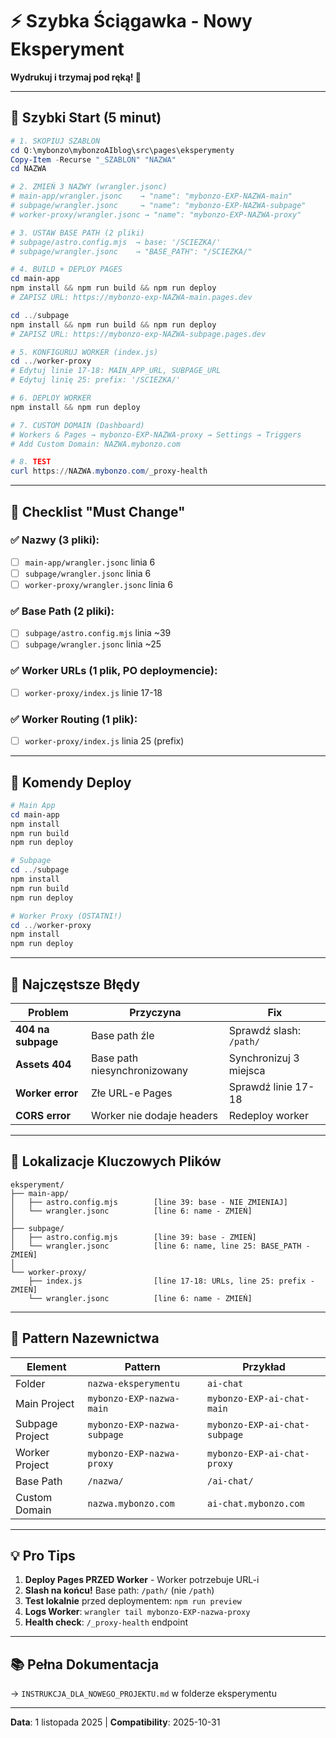 # ⚡ Szybka Ściągawka - Nowy Eksperyment

**Wydrukuj i trzymaj pod ręką! 📌**

---

## 🚀 Szybki Start (5 minut)

```powershell
# 1. SKOPIUJ SZABLON
cd Q:\mybonzo\mybonzoAIblog\src\pages\eksperymenty
Copy-Item -Recurse "_SZABLON" "NAZWA"
cd NAZWA

# 2. ZMIEŃ 3 NAZWY (wrangler.jsonc)
# main-app/wrangler.jsonc    → "name": "mybonzo-EXP-NAZWA-main"
# subpage/wrangler.jsonc     → "name": "mybonzo-EXP-NAZWA-subpage"
# worker-proxy/wrangler.jsonc → "name": "mybonzo-EXP-NAZWA-proxy"

# 3. USTAW BASE PATH (2 pliki)
# subpage/astro.config.mjs  → base: '/SCIEZKA/'
# subpage/wrangler.jsonc    → "BASE_PATH": "/SCIEZKA/"

# 4. BUILD + DEPLOY PAGES
cd main-app
npm install && npm run build && npm run deploy
# ZAPISZ URL: https://mybonzo-exp-NAZWA-main.pages.dev

cd ../subpage
npm install && npm run build && npm run deploy
# ZAPISZ URL: https://mybonzo-exp-NAZWA-subpage.pages.dev

# 5. KONFIGURUJ WORKER (index.js)
cd ../worker-proxy
# Edytuj linie 17-18: MAIN_APP_URL, SUBPAGE_URL
# Edytuj linię 25: prefix: '/SCIEZKA/'

# 6. DEPLOY WORKER
npm install && npm run deploy

# 7. CUSTOM DOMAIN (Dashboard)
# Workers & Pages → mybonzo-EXP-NAZWA-proxy → Settings → Triggers
# Add Custom Domain: NAZWA.mybonzo.com

# 8. TEST
curl https://NAZWA.mybonzo.com/_proxy-health
```

---

## 📝 Checklist "Must Change"

### ✅ Nazwy (3 pliki):
- [ ] `main-app/wrangler.jsonc` linia 6
- [ ] `subpage/wrangler.jsonc` linia 6
- [ ] `worker-proxy/wrangler.jsonc` linia 6

### ✅ Base Path (2 pliki):
- [ ] `subpage/astro.config.mjs` linia ~39
- [ ] `subpage/wrangler.jsonc` linia ~25

### ✅ Worker URLs (1 plik, PO deploymencie):
- [ ] `worker-proxy/index.js` linie 17-18

### ✅ Worker Routing (1 plik):
- [ ] `worker-proxy/index.js` linia 25 (prefix)

---

## 🔧 Komendy Deploy

```powershell
# Main App
cd main-app
npm install
npm run build
npm run deploy

# Subpage
cd ../subpage
npm install
npm run build
npm run deploy

# Worker Proxy (OSTATNI!)
cd ../worker-proxy
npm install
npm run deploy
```

---

## 🚨 Najczęstsze Błędy

| Problem | Przyczyna | Fix |
|---------|-----------|-----|
| **404 na subpage** | Base path źle | Sprawdź slash: `/path/` |
| **Assets 404** | Base path niesynchronizowany | Synchronizuj 3 miejsca |
| **Worker error** | Złe URL-e Pages | Sprawdź linie 17-18 |
| **CORS error** | Worker nie dodaje headers | Redeploy worker |

---

## 📍 Lokalizacje Kluczowych Plików

```
eksperyment/
├── main-app/
│   ├── astro.config.mjs        [line 39: base - NIE ZMIENIAJ]
│   └── wrangler.jsonc          [line 6: name - ZMIEŃ]
│
├── subpage/
│   ├── astro.config.mjs        [line 39: base - ZMIEŃ]
│   └── wrangler.jsonc          [line 6: name, line 25: BASE_PATH - ZMIEŃ]
│
└── worker-proxy/
    ├── index.js                [line 17-18: URLs, line 25: prefix - ZMIEŃ]
    └── wrangler.jsonc          [line 6: name - ZMIEŃ]
```

---

## 🎯 Pattern Nazewnictwa

| Element | Pattern | Przykład |
|---------|---------|----------|
| Folder | `nazwa-eksperymentu` | `ai-chat` |
| Main Project | `mybonzo-EXP-nazwa-main` | `mybonzo-EXP-ai-chat-main` |
| Subpage Project | `mybonzo-EXP-nazwa-subpage` | `mybonzo-EXP-ai-chat-subpage` |
| Worker Project | `mybonzo-EXP-nazwa-proxy` | `mybonzo-EXP-ai-chat-proxy` |
| Base Path | `/nazwa/` | `/ai-chat/` |
| Custom Domain | `nazwa.mybonzo.com` | `ai-chat.mybonzo.com` |

---

## 💡 Pro Tips

1. **Deploy Pages PRZED Worker** - Worker potrzebuje URL-i
2. **Slash na końcu!** Base path: `/path/` (nie `/path`)
3. **Test lokalnie** przed deploymentem: `npm run preview`
4. **Logs Worker**: `wrangler tail mybonzo-EXP-nazwa-proxy`
5. **Health check**: `/_proxy-health` endpoint

---

## 📚 Pełna Dokumentacja

→ `INSTRUKCJA_DLA_NOWEGO_PROJEKTU.md` w folderze eksperymentu

---

**Data**: 1 listopada 2025 | **Compatibility**: 2025-10-31
